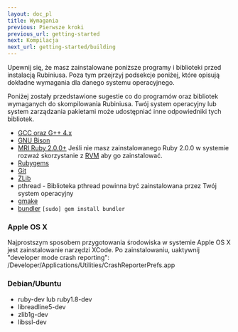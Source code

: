 ```yaml
---
layout: doc_pl
title: Wymagania
previous: Pierwsze kroki
previous_url: getting-started
next: Kompilacja
next_url: getting-started/building
---
```


Upewnij się, że masz zainstalowane poniższe programy i biblioteki
przed instalacją Rubiniusa. Poza tym przejrzyj podsekcje poniżej,
które opisują dokładne wymagania dla danego systemu operacyjnego.

Poniżej zostały przedstawione sugestie co do programów oraz bibliotek
wymaganych do skompilowania Rubiniusa. Twój system operacyjny lub
system zarządzania pakietami może udostępniać inne odpowiedniki tych bibliotek.

  * [GCC oraz G++ 4.x](http://gcc.gnu.org/)
  * [GNU Bison](http://www.gnu.org/software/bison/)
  * [MRI Ruby 2.0.0+](http://www.ruby-lang.org/) Jeśli nie masz
    zainstalowanego Ruby 2.0.0 w systemie rozważ skorzystanie z [RVM](https://rvm.beginrescueend.com/)
    aby go zainstalować.
  * [Rubygems](http://www.rubygems.org/)
  * [Git](http://git.or.cz/)
  * [ZLib](http://www.zlib.net/)
  * pthread - Biblioteka pthread powinna być zainstalowana przez Twój
    system operacyjny
  * [gmake](http://savannah.gnu.org/projects/make/)
  * [bundler](http://bundler.io/) `[sudo] gem install bundler`


### Apple OS X

Najprostszym sposobem przygotowania środowiska w systemie Apple OS X
jest zainstalowanie narzędzi XCode. Po zainstalowaniu, uaktywnij
"developer mode crash reporting": /Developer/Applications/Utilities/CrashReporterPrefs.app


### Debian/Ubuntu

  * ruby-dev lub ruby1.8-dev
  * libreadline5-dev
  * zlib1g-dev
  * libssl-dev
